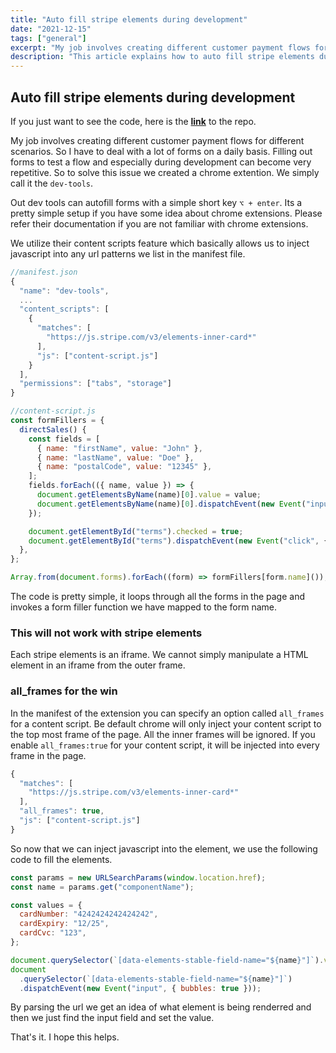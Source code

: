 ```yaml
---
title: "Auto fill stripe elements during development"
date: "2021-12-15"
tags: ["general"]
excerpt: "My job involves creating different customer payment flows for different scenarios. So I have to deal with a lot of forms on a daily basis. Filling out forms to test a flow and especially during development can become very repetitive..."
description: "This article explains how to auto fill stripe elements during development."
---
```


## Auto fill stripe elements during development

If you just want to see the code, here is the **[link](https://github.com/blessanm86/stripe-elements-filler)** to the repo.

My job involves creating different customer payment flows for different scenarios. So I have to deal with a lot of forms on a daily basis. Filling out forms to test a flow and especially during development can become very repetitive. So to solve this issue we created a chrome extention. We simply call it the `dev-tools`.

Out dev tools can autofill forms with a simple short key `⌥ + enter`. Its a pretty simple setup if you have some idea about chrome extensions. Please refer their documentation if you are not familiar with chrome extensions.

We utilize their content scripts feature which basically allows us to inject javascript into any url patterns we list in the manifest file.

```javascript
//manifest.json
{
  "name": "dev-tools",
  ...
  "content_scripts": [
    {
      "matches": [
        "https://js.stripe.com/v3/elements-inner-card*"
      ],
      "js": ["content-script.js"]
    }
  ],
  "permissions": ["tabs", "storage"]
}
```

```javascript
//content-script.js
const formFillers = {
  directSales() {
    const fields = [
      { name: "firstName", value: "John" },
      { name: "lastName", value: "Doe" },
      { name: "postalCode", value: "12345" },
    ];
    fields.forEach(({ name, value }) => {
      document.getElementsByName(name)[0].value = value;
      document.getElementsByName(name)[0].dispatchEvent(new Event("input", { bubbles: true }));
    });

    document.getElementById("terms").checked = true;
    document.getElementById("terms").dispatchEvent(new Event("click", { bubbles: true }));
  },
};

Array.from(document.forms).forEach((form) => formFillers[form.name]());
```

The code is pretty simple, it loops through all the forms in the page and invokes a form filler function we have mapped to the form name.

### This will not work with stripe elements

Each stripe elements is an iframe. We cannot simply manipulate a HTML element in an iframe from the outer frame.

### all_frames for the win

In the manifest of the extension you can specify an option called `all_frames` for a content script. Be default chrome will only inject your content script to the top most frame of the page. All the inner frames will be ignored. If you enable `all_frames:true` for your content script, it will be injected into every frame in the page.

```javascript
{
  "matches": [
    "https://js.stripe.com/v3/elements-inner-card*"
  ],
  "all_frames": true,
  "js": ["content-script.js"]
}
```

So now that we can inject javascript into the element, we use the following code to fill the elements.

```javascript
const params = new URLSearchParams(window.location.href);
const name = params.get("componentName");

const values = {
  cardNumber: "4242424242424242",
  cardExpiry: "12/25",
  cardCvc: "123",
};

document.querySelector(`[data-elements-stable-field-name="${name}"]`).value = values[name];
document
  .querySelector(`[data-elements-stable-field-name="${name}"]`)
  .dispatchEvent(new Event("input", { bubbles: true }));
```

By parsing the url we get an idea of what element is being renderred and then we just find the input field and set the value.

That's it. I hope this helps.